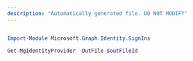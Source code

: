 ```yaml
---
description: "Automatically generated file. DO NOT MODIFY"
---
```


```powershell

Import-Module Microsoft.Graph.Identity.SignIns

Get-MgIdentityProvider -OutFile $outFileId

```
